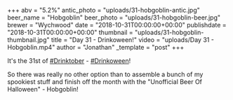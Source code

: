 +++
abv = "5.2%"
antic_photo = "uploads/31-hobgoblin-antic.jpg"
beer_name = "Hobgoblin"
beer_photo = "uploads/31-hobgoblin-beer.jpg"
brewer = "Wychwood"
date = "2018-10-31T00:00:00+00:00"
publishdate = "2018-10-31T00:00:00+00:00"
thumbnail = "uploads/31-hobgoblin-thumbnail.jpg"
title = "Day 31 - Drinkoween!"
video = "uploads/Day 31 - Hobgoblin.mp4"
author = "Jonathan"
_template = "post"
+++

It's the 31st of [#Drinktober](https://www.facebook.com/hashtag/drinktober?source=feed_text&epa=HASHTAG) - [#Drinkoween](https://www.facebook.com/hashtag/drinkoween?source=feed_text&epa=HASHTAG)!

So there was really no other option than to assemble a bunch of my spookiest stuff and finish off the month with the "Unofficial Beer Of Halloween" - Hobgoblin!
